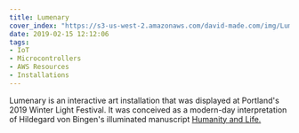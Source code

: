 ```yaml
---
title: Lumenary
cover_index: "https://s3-us-west-2.amazonaws.com/david-made.com/img/Lumenary_At_Night.jpg"
date: 2019-02-15 12:12:06
tags:
- IoT
- Microcontrollers
- AWS Resources
- Installations
---
```


Lumenary is an interactive art installation that was displayed at Portland's 2019 Winter Light Festival. It was conceived as a modern-day interpretation of Hildegard von Bingen's illuminated manuscript [Humanity and Life.](https://arthistoryproject.com/artists/hildegard-von-bingen/scivias-i.6-humanity-and-life/)